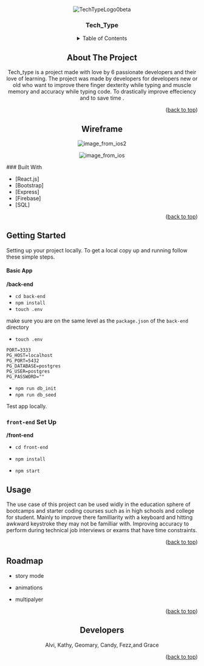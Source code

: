 <div align="center">
  
![TechTypeLogo0beta](https://user-images.githubusercontent.com/21033013/136412635-ec23ead7-e30b-4a9e-b37c-68e95d96ba1f.png)
<h3 align="center">Tech_Type</h3>

  




<details>
  <summary>Table of Contents</summary>
  <ol>
    <li>
      <a href="#about-the-project">About The Project</a>
      <ul>
        <li><a href="#built-with">Built With</a></li>
      </ul>
    </li>
    <li>
      <a href="#getting-started">Getting Started</a>
      <ul>
      </ul>
    </li>
    <li><a href="#usage">Usage</a></li>
  
 
  </ol>
</details>



## About The Project



Tech_type is  a project made with love by 6 passionate developers and their love of learning. The project was made by developers for developers new or old who want to improve there finger dexterity while typing and muscle memory  and accuracy while typing code. To drastically improve effeciency and to save time .

<p align="right">(<a href="#top">back to top</a>)</p>

## Wireframe

![image_from_ios2](https://user-images.githubusercontent.com/21033013/136412777-ce3653fa-86d8-40ae-a369-3c90b9a436b0.png)

![image_from_ios](https://user-images.githubusercontent.com/21033013/136412762-8e5dc3a9-bdf0-478b-b9cc-8644230de783.png)


<div align="left">
### Built With

* [React.js]
* [Bootstrap]
* [Express]
* [Firebase]
* [SQL]

<p align="right">(<a href="#top">back to top</a>)</p>




## Getting Started

Setting up your project locally.
To get a local copy up and running follow these simple steps.


#### Basic App

**/back-end**

- `cd back-end`
- `npm install`
- `touch .env`

make sure you are on the same level as the `package.json` of the `back-end` directory

- `touch .env`

```
PORT=3333
PG_HOST=localhost
PG_PORT=5432
PG_DATABASE=postgres
PG_USER=postgres
PG_PASSWORD=""
```

- `npm run db_init`
- `npm run db_seed`

Test app locally. 

### `front-end` Set Up

**/front-end**

- `cd front-end`
- `npm install`

- `npm start`



## Usage

The use case of this project can be used widly in the education sphere of bootcamps and starter coding courses such as in high schools and college for student. Mainly to improve there familliarity with a keyboard and hitting awkward keystroke they may not be familliar with. Improving accuracy to perform during technical job interviews or exams that have time constraints.



<p align="right">(<a href="#top">back to top</a>)</p>




## Roadmap

- story mode
- animations
- multipalyer




  <p align="right">(<a href="#top">back to top</a>)</p></div>


## Developers

Alvi, Kathy, Geomary, Candy, Fezz,and Grace
 


<p align="right">(<a href="#top">back to top</a>)</p>
